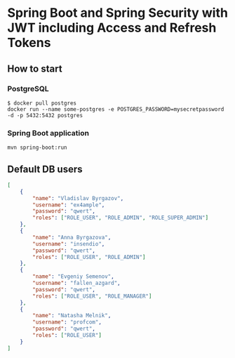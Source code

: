 # Spring Boot and Spring Security with JWT including Access and Refresh Tokens

## How to start

### PostgreSQL

```shell
$ docker pull postgres
docker run --name some-postgres -e POSTGRES_PASSWORD=mysecretpassword -d -p 5432:5432 postgres
```

### Spring Boot application

```shell
mvn spring-boot:run
```

## Default DB users

```json
[
    {
        "name": "Vladislav Byrgazov",
        "username": "ex4ample",
        "password": "qwert",
        "roles": ["ROLE_USER", "ROLE_ADMIN", "ROLE_SUPER_ADMIN"]
    },
    {
        "name": "Anna Byrgazova",
        "username": "insendio",
        "password": "qwert",
        "roles": ["ROLE_USER", "ROLE_ADMIN"]
    },
    {
        "name": "Evgeniy Semenov",
        "username": "fallen_azgard",
        "password": "qwert",
        "roles": ["ROLE_USER", "ROLE_MANAGER"]
    },
    {
        "name": "Natasha Melnik",
        "username": "profcom",
        "password": "qwert",
        "roles": ["ROLE_USER"]
    }
]
```

